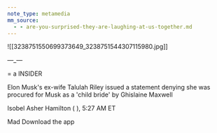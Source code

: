 ```yaml
---
note_type: metamedia
mm_source:
  - - are-you-surprised-they-are-laughing-at-us-together.md
---
```


![[3238751550699373649_3238751544307115980.jpg]]

—_—

= a  INSIDER

Elon Musk's ex-wife Talulah
Riley issued a statement
denying she was procured for
Musk as a 'child bride' by
Ghislaine Maxwell

Isobel Asher Hamilton ( ), 5:27 AM ET

Mad Download the app


